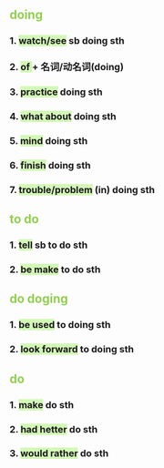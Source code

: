 
## <font color="#92d050">doing</font>
### 1. <span style="background:#d3f8b6">watch/see</span> sb doing sth
### 2. <span style="background:#d3f8b6">of </span>+ 名词/动名词(doing)
### 3. <span style="background:#d3f8b6">practice</span> doing sth

### 4. <span style="background:#d3f8b6">what about</span> doing sth
### 5. <span style="background:#d3f8b6">mind</span> doing sth
### 6. <span style="background:#d3f8b6">finish</span> doing sth
### 7. <span style="background:#d3f8b6">trouble/problem</span> (in) doing sth

## <font color="#92d050">to do</font>

### 1. <span style="background:#d3f8b6">tell</span> sb to do sth
### 2. <span style="background:#d3f8b6">be make</span> to do sth

## <font color="#92d050">do doging</font>
### 1. <span style="background:#d3f8b6">be used</span> to doing sth
### 2. <span style="background:#d3f8b6">look forward</span> to doing sth

## <font color="#92d050">do</font>
### 1. <span style="background:#d3f8b6">make</span> do sth
### 2. <span style="background:#d3f8b6">had hetter</span> do sth
### 3. <span style="background:#d3f8b6">would rather</span> do sth